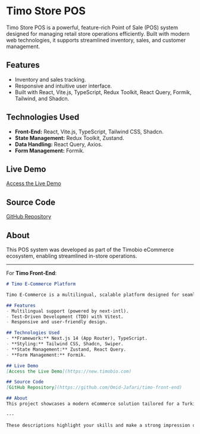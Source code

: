 # Timo Store POS

Timo Store POS is a powerful, feature-rich Point of Sale (POS) system designed for managing retail store operations efficiently. Built with modern web technologies, it supports streamlined inventory, sales, and customer management.

## Features
- Inventory and sales tracking.
- Responsive and intuitive user interface.
- Built with React, Vite.js, TypeScript, Redux Toolkit, React Query, Formik, Tailwind, and Shadcn.

## Technologies Used
- **Front-End:** React, Vite.js, TypeScript, Tailwind CSS, Shadcn.
- **State Management:** Redux Toolkit, Zustand.
- **Data Handling:** React Query, Axios.
- **Form Management:** Formik.

## Live Demo
[Access the Live Demo](https://store-pos.timobio.com/login)

## Source Code
[GitHub Repository](https://github.com/Omid-Jafari/timo-store-pos)

## About
This POS system was developed as part of the Timobio eCommerce ecosystem, enabling streamlined in-store operations.

---

For **Timo Front-End**:  
```markdown
# Timo E-Commerce Platform

Timo E-Commerce is a multilingual, scalable platform designed for seamless shopping experiences. Developed using Test-Driven Development (TDD) practices, it supports robust eCommerce features and internationalization.

## Features
- Multilingual support (powered by next-intl).
- Test-Driven Development (TDD) with Vitest.
- Responsive and user-friendly design.

## Technologies Used
- **Framework:** Next.js 14 (App Router), TypeScript.
- **Styling:** Tailwind CSS, Shadcn, Swiper.
- **State Management:** Zustand, React Query.
- **Form Management:** Formik.

## Live Demo
[Access the Live Demo](https://new.timobio.com)

## Source Code
[GitHub Repository](https://github.com/Omid-Jafari/timo-front-end)

## About
This project showcases a modern eCommerce solution tailored for a Turkish retail shop. It was designed and built with scalability and usability in mind.

---

These descriptions highlight your skills and make a strong impression on recruiters while providing clear, professional documentation for your GitHub repositories. Let me know if you'd like further changes!
